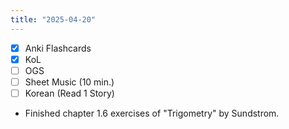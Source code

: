 ```yaml
---
title: "2025-04-20"
---
```


- [x] Anki Flashcards
- [x] KoL
- [ ] OGS
- [ ] Sheet Music (10 min.)
- [ ] Korean (Read 1 Story)

* Finished chapter 1.6 exercises of "Trigometry" by Sundstrom.